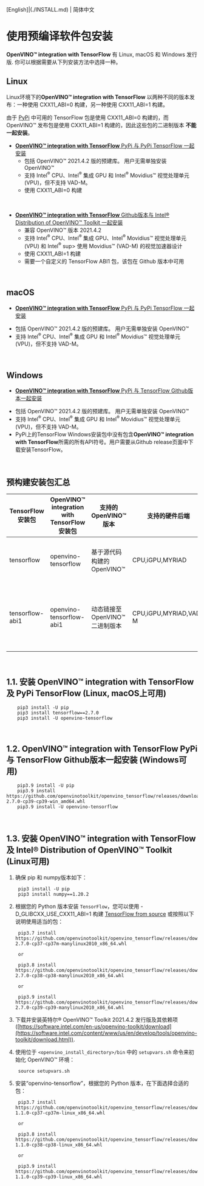 [English]|(./INSTALL.md) | 简体中文
# <a name='Pre-BuiltPackages'></a>使用预编译软件包安装

**OpenVINO™ integration with TensorFlow** 有 Linux, macOS 和 Windows 发行版. 你可以根据需要从下列安装方法中选择一种。

## Linux

Linux环境下的**OpenVINO™ integration with TensorFlow** 以两种不同的版本发布：一种使用 CXX11_ABI=0 构建，另一种使用 CXX11_ABI=1 构建。

由于 [PyPi](https://pypi.org) 中可用的 TensorFlow 包是使用 CXX11_ABI=0 构建的，而 OpenVINO™ 发布包是使用 CXX11_ABI=1 构建的，因此这些包的二进制版本 **不能一起安装**。 

- [**OpenVINO™ integration with TensorFlow** PyPi 与 PyPi TensorFlow 一起安装](#InstallOpenVINOintegrationwithTensorFlowalongsidePyPiTensorFlow)
    * 包括 OpenVINO™ 2021.4.2 版的预建库。 用户无需单独安装 OpenVINO™ 
    * 支持 Intel<sup>®</sup> CPU、Intel<sup>®</sup> 集成 GPU 和 Intel<sup>®</sup> Movidius™ 视觉处理单元 (VPU)，但不支持 VAD-M。
    * 使用 CXX11_ABI=0 构建  

<br/>  

- [**OpenVINO™ integration with TensorFlow** Github版本与 Intel® Distribution of OpenVINO™ Toolkit 一起安装](#InstallOpenVINOintegrationwithTensorFlowalongsidetheIntelDistributionofOpenVINOToolkit)
    * 兼容 OpenVINO™ 版本 2021.4.2
    * 支持 Intel<sup>®</sup> CPU、Intel<sup>®</sup> 集成 GPU、Intel<sup>®</sup> Movidius™ 视觉处理单元 (VPU) 和 Intel<sup>®</sup> sup> 使用 Movidius™ (VAD-M) 的视觉加速器设计
    * 使用 CXX11_ABI=1 构建  
    * 需要一个自定义的 TensorFlow ABI1 包，该包在 Github 版本中可用 

<br/>  

## macOS

  - [**OpenVINO™ integration with TensorFlow** PyPi 与 PyPi TensorFlow 一起安装](#InstallOpenVINOintegrationwithTensorFlowalongsidePyPiTensorFlow)
  * 包括 OpenVINO™ 2021.4.2 版的预建库。 用户无需单独安装 OpenVINO™ 
  * 支持 Intel<sup>®</sup> CPU、Intel<sup>®</sup> 集成 GPU 和 Intel<sup>®</sup> Movidius™ 视觉处理单元 (VPU)，但不支持 VAD-M。

<br/>  

## Windows

  - [**OpenVINO™ integration with TensorFlow** PyPi 与 TensorFlow Github版本一起安装](#InstallOpenVINOintegrationwithTensorFlowalongsideTensorFlow)
  * 包括 OpenVINO™ 2021.4.2 版的预建库。 用户无需单独安装 OpenVINO™ 
  * 支持 Intel<sup>®</sup> CPU、Intel<sup>®</sup> 集成 GPU 和 Intel<sup>®</sup> Movidius™ 视觉处理单元 (VPU)，但不支持 VAD-M。
  * PyPi上的TensorFlow Windows安装包中没有包含**OpenVINO™ integration with TensorFlow**所需的所有API符号。用户需要从Github release页面中下载安装TensorFlow。
  
<br/> 

## <a name='Prebuiltpackagessummary'></a>预构建安装包汇总
  
|TensorFlow 安装包| **OpenVINO™ integration with TensorFlow** 安装包|支持的 OpenVINO™ 版本|支持的硬件后端|注释|
| -----------------|-----------------------------------|----------------------------|---------------------------|----------------|
|tensorflow| openvino-tensorflow| 基于源代码构建的 OpenVINO™|CPU,iGPU,MYRIAD|**OpenVINO™** 库通过源代码构建，包含在 wheel 安装包中|
|tensorflow-abi1| openvino-tensorflow-abi1|动态链接至 OpenVINO™ 二进制版本|CPU,iGPU,MYRIAD,VAD-M|**OpenVINO™ integration with TensorFlow** 库可动态链接至 **OpenVINO™** 二进制文件|
<br/>  

##  1.1. <a name='InstallOpenVINOintegrationwithTensorFlowalongsidePyPiTensorFlow'></a>安装 **OpenVINO™ integration with TensorFlow** 及 PyPi TensorFlow (Linux, macOS上可用)

        pip3 install -U pip
        pip3 install tensorflow==2.7.0
        pip3 install -U openvino-tensorflow
<br/> 

##  1.2. <a name='InstallOpenVINOintegrationwithTensorFlowalongsideTensorFlow'></a>**OpenVINO™ integration with TensorFlow** PyPi 与 TensorFlow Github版本一起安装 (Windows可用)

        pip3.9 install -U pip
        pip3.9 install https://github.com/openvinotoolkit/openvino_tensorflow/releases/download/v1.1.0/tensorflow-2.7.0-cp39-cp39-win_amd64.whl
        pip3.9 install -U openvino-tensorflow
<br/> 

##  1.3. <a name='InstallOpenVINOintegrationwithTensorFlowalongsidetheIntelDistributionofOpenVINOToolkit'></a>安装 **OpenVINO™ integration with TensorFlow** 及 Intel® Distribution of OpenVINO™ Toolkit (Linux可用)

1. 确保 pip 和 numpy版本如下：

        pip3 install -U pip
        pip3 install numpy==1.20.2

2. 根据您的 Python 版本安装 `TensorFlow`，您可以使用 -D_GLIBCXX_USE_CXX11_ABI=1 构建 [TensorFlow from source](https://github.com/openvinotoolkit/openvino_tensorflow/blob/master/docs/BUILD_cn.md#tensorflow) 或按照以下说明使用适当的包：

        pip3.7 install https://github.com/openvinotoolkit/openvino_tensorflow/releases/download/v1.1.0/tensorflow_abi1-2.7.0-cp37-cp37m-manylinux2010_x86_64.whl

        or

        pip3.8 install https://github.com/openvinotoolkit/openvino_tensorflow/releases/download/v1.1.0/tensorflow_abi1-2.7.0-cp38-cp38-manylinux2010_x86_64.whl

        or

        pip3.9 install https://github.com/openvinotoolkit/openvino_tensorflow/releases/download/v1.1.0/tensorflow_abi1-2.7.0-cp39-cp39-manylinux2010_x86_64.whl

3. 下载并安装英特尔® OpenVINO™ Toolkit 2021.4.2 发行版及其依赖项 ([https://software.intel.com/en-us/openvino-toolkit/download](https://software.intel.com/content/www/us/en/develop/tools/openvino-toolkit/download.html)).

4. 使用位于 <code>\<openvino\_install\_directory\>\/bin</code> 中的 `setupvars.sh` 命令来初始化 OpenVINO™ 环境：

        source setupvars.sh

5. 安装“openvino-tensorflow”，根据您的 Python 版本，在下面选择合适的包：

        pip3.7 install https://github.com/openvinotoolkit/openvino_tensorflow/releases/download/v1.1.0/openvino_tensorflow_abi1-1.1.0-cp37-cp37m-linux_x86_64.whl

        or

        pip3.8 install https://github.com/openvinotoolkit/openvino_tensorflow/releases/download/v1.1.0/openvino_tensorflow_abi1-1.1.0-cp38-cp38-linux_x86_64.whl

        or

        pip3.9 install https://github.com/openvinotoolkit/openvino_tensorflow/releases/download/v1.1.0/openvino_tensorflow_abi1-1.1.0-cp39-cp39-linux_x86_64.whl
